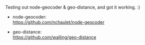 Testing out node-geocoder & geo-distance, and got it working. :)

- node-geocoder: <br />
https://github.com/nchaulet/node-geocoder

- geo-distance: <br />
https://github.com/walling/geo-distance

